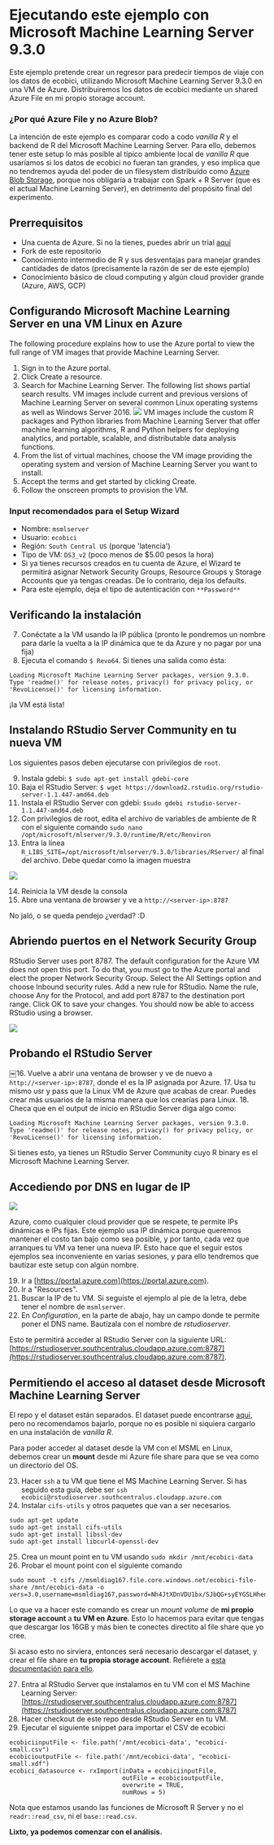 # Ejecutando este ejemplo con Microsoft Machine Learning Server 9.3.0
Este ejemplo pretende crear un regresor para predecir tiempos de viaje con los datos de ecobici, utilizando Microsoft Machine Learning Server 9.3.0 en una VM de Azure. Distribuiremos los datos de ecobici mediante un shared Azure File en mi propio storage account.

### ¿Por qué Azure File y no Azure Blob?
La intención de este ejemplo es comparar codo a codo _vanilla R_ y el backend de R del Microsoft Machine Learning Server. Para ello, debemos tener este setup lo más posible al típico ambiente local de _vanilla R_ que usaríamos si los datos de ecobici no fueran tan grandes, y eso implica que no tendremos ayuda del poder de un filesystem distribuído como [Azure Blob Storage](https://docs.microsoft.com/en-us/azure/storage/blobs/storage-quickstart-blobs-python), porque nos obligaría a trabajar con Spark + R Server (que es el actual Machine Learning Server), en detrimento del propósito final del experimento.

## Prerrequisitos
- Una cuenta de Azure. Si no la tienes, puedes abrir un trial [aquí](https://azure.microsoft.com/en-us/offers/ms-azr-0044p/)
- Fork de este repositorio
- Conocimiento intermedio de R y sus desventajas para manejar grandes cantidades de datos (precisamente la razón de ser de este ejemplo)
- Conocimiento básico de cloud computing y algún cloud provider grande (Azure, AWS, GCP)

## Configurando Microsoft Machine Learning Server en una VM Linux en Azure

The following procedure explains how to use the Azure portal to view the full range of VM images that provide Machine Learning Server.

1. Sign in to the Azure portal.
2. Click Create a resource.
3. Search for Machine Learning Server. The following list shows partial search results. VM images include current and previous versions of Machine Learning Server on several common Linux operating systems as well as Windows Server 2016.
![](https://docs.microsoft.com/en-us/machine-learning-server/install/media/machine-learning-server-install-azure-vm/azure-vm-list.png)
VM images include the custom R packages and Python libraries from Machine Learning Server that offer machine learning algorithms, R and Python helpers for deploying analytics, and portable, scalable, and distributable data analysis functions.
4. From the list of virtual machines, choose the VM image providing the operating system and version of Machine Learning Server you want to install.
5. Accept the terms and get started by clicking Create.
6. Follow the onscreen prompts to provision the VM.

### Input recomendados para el Setup Wizard
- Nombre: `msmlserver`
- Usuario: `ecobici`
- Región: `South Central US` (porque 'latencia')
- Tipo de VM: `DS3_v2` (poco menos de $5.00 pesos la hora)
- Si ya tienes recursos creados en tu cuenta de Azure, el Wizard te permitirá asignar Network Security Groups, Resource Groups y Storage Accounts que ya tengas creadas. De lo contrario, deja los defaults.
- Para este ejemplo, deja el tipo de autenticación con `**Password**`

## Verificando la instalación
7. Conéctate a la VM usando la IP pública (pronto le pondremos un nombre para darle la vuelta a la IP dinámica que te da Azure y no pagar por una fija)
8. Ejecuta el comando `$ Revo64`. Si tienes una salida como ésta:
```
Loading Microsoft Machine Learning Server packages, version 9.3.0.
Type 'readme()' for release notes, privacy() for privacy policy, or
'RevoLicense()' for licensing information.
```
¡la VM está lista!
  
## Instalando RStudio Server Community en tu nueva VM
Los siguientes pasos deben ejecutarse con privilegios de `root`.

9. Instala gdebi: `$ sudo apt-get install gdebi-core`
10. Baja el RStudio Server: `$ wget https://download2.rstudio.org/rstudio-server-1.1.447-amd64.deb`
11. Instala el RStudio Server con gdebi: `$sudo gdebi rstudio-server-1.1.447-amd64.deb`
12. Con privilegios de root, edita el archivo de variables de ambiente de R con el siguiente comando `sudo nano /opt/microsoft/mlserver/9.3.0/runtime/R/etc/Renviron`
13. Entra la línea `R_LIBS_SITE=/opt/microsoft/mlserver/9.3.0/libraries/RServer/` al final del archivo. Debe quedar como la imagen muestra

![](https://i.imgur.com/cJugeWm.png)

14. Reinicia la VM desde la consola
15. Abre una ventana de browser y ve a `http://<server-ip>:8787`

No jaló, o se queda pendejo ¿verdad? :D

## Abriendo puertos en el Network Security Group
RStudio Server uses port 8787. The default configuration for the Azure VM does not open this port. To do that, you must go to the Azure portal and elect the proper Network Security Group. Select the All Settings option and choose Inbound security rules. Add a new rule for RStudio. Name the rule, choose Any for the Protocol, and add port 8787 to the destination port range. Click OK to save your changes. You should now be able to access RStudio using a browser.

![](https://i.imgur.com/mD8sjeV.png)

## Probando el RStudio Server
￼16. Vuelve a abrir una ventana de browser y ve de nuevo a `http://<server-ip>:8787`, donde el <server-ip> es la IP asignada por Azure.
17. Usa tu mismo usr y pass que la Linux VM de Azure que acabas de crear. Puedes crear más usuarios de la misma manera que los crearías para Linux.
18. Checa que en el output de inicio en RStudio Server diga algo como:
```
Loading Microsoft Machine Learning Server packages, version 9.3.0.
Type 'readme()' for release notes, privacy() for privacy policy, or
'RevoLicense()' for licensing information.
```
Si tienes esto, ya tienes un RStudio Server Community cuyo R binary es el Microsoft Machine Learning Server.

## Accediendo por DNS en lugar de IP

![](https://i.imgur.com/Di0rvHX.png)

Azure, como cualquier cloud provider que se respete, te permite IPs dinámicas e IPs fijas. Este ejemplo usa IP dinámica porque queremos mantener el costo tan bajo como sea posible, y por tanto, cada vez que arranques tu VM va tener una nueva IP. Esto hace que el seguir estos ejemplos sea inconveniente en varias sesiones, y para ello tendremos que bautizar este setup con algún nombre.

19. Ir a [https://portal.azure.com](https://portal.azure.com).
20. Ir a "Resources".
21. Buscar la IP de tu VM. Si seguiste el ejemplo al pie de la letra, debe tener el nombre de `msmlserver`.
22. En _Configuration_, en la parte de abajo, hay un campo donde te permite poner el DNS name. Bautízala con el nombre de _rstudioserver_.

Esto te permitirá acceder al RStudio Server con la siguiente URL: [https://rstudioserver.southcentralus.cloudapp.azure.com:8787](https://rstudioserver.southcentralus.cloudapp.azure.com:8787).

## Permitiendo el acceso al dataset desde Microsoft Machine Learning Server
El repo y el dataset están separados. El dataset puede encontrarse [aquí](https://msmldiag167.file.core.windows.net/ecobici-file-share/ecobici-small.csv), pero no recomendamos bajarlo, porque no es posible ni siquiera cargarlo en una instalación de _vanilla R_.

Para poder acceder al dataset desde la VM con el MSML en Linux, debemos crear un **mount** desde mi Azure file share para que se vea como un directorio del OS.

23. Hacer `ssh` a tu VM que tiene el MS Machine Learning Server. Si has seguido esta guía, debe ser `ssh ecobici@rstudioserver.southcentralus.cloudapp.azure.com`
24. Instalar `cifs-utils` y otros paquetes que van a ser necesarios.
```
sudo apt-get update
sudo apt-get install cifs-utils
sudo apt-get install libssl-dev
sudo apt-get install libcurl4-openssl-dev
```
25. Crea un mount point en tu VM usando `sudo mkdir /mnt/ecobici-data`
26. Probar el mount point con el siguiente comando
```
sudo mount -t cifs //msmldiag167.file.core.windows.net/ecobici-file-share /mnt/ecobici-data -o vers=3.0,username=msmldiag167,password=Nh4JtXDnVDU1bx/SJbQG+syEYGSLHhen8Qo/+0QGSrjolhl93maUgN97RKXJcHvfNoJyxvs9ApPnodhW/2gC2w==,dir_mode=0755,file_mode=0755,sec=ntlmssp
```
Lo que va a hacer este comando es crear un _mount volume_ de **mi propio storage account** a **tu VM en Azure**. Esto lo hacemos para evitar que tengas que descargar los 16GB y más bien te conectes directito al file share que yo cree.

Si acaso esto no sirviera, entonces será necesario descargar el dataset, y crear el file share en **tu propia storage account**. Refiérete a [esta documentación para ello](https://docs.microsoft.com/en-us/azure/storage/files/storage-how-to-create-file-share#Create%20file%20share%20through%20the%20Portal).

27. Entra al RStudio Server que instalamos en tu VM con el MS Machine Learning Server: [https://rstudioserver.southcentralus.cloudapp.azure.com:8787](https://rstudioserver.southcentralus.cloudapp.azure.com:8787)
28. Hacer checkout de este repo desde RStudio Server en tu VM.
29. Ejecutar el siguiente snippet para importar el CSV de ecobici
```
ecobiciinputFile <- file.path('/mnt/ecobici-data', "ecobici-small.csv")
ecobicioutputFile <- file.path('/mnt/ecobici-data', "ecobici-small.xdf")
ecobici_datasource <- rxImport(inData = ecobiciinputFile,
                               outFile = ecobicioutputFile, 
                               overwrite = TRUE,
                               numRows = 5)
```
Nota que estamos usando las funciones de Microsoft R Server y no el `readr::read_csv`, ni el `base::read.csv`.

**Lixto, ya podemos comenzar con el análisis.**
